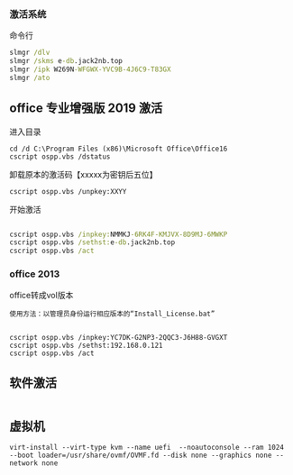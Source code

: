 ###  激活系统

命令行
```cmd
slmgr /dlv
slmgr /skms e-db.jack2nb.top
slmgr /ipk W269N-WFGWX-YVC9B-4J6C9-T83GX
slmgr /ato
```

## office 专业增强版 2019 激活

进入目录

```
cd /d C:\Program Files (x86)\Microsoft Office\Office16
cscript ospp.vbs /dstatus
```

卸载原本的激活码【xxxxx为密钥后五位】

```
cscript ospp.vbs /unpkey:XXYY
```

开始激活

```cmd

cscript ospp.vbs /inpkey:NMMKJ-6RK4F-KMJVX-8D9MJ-6MWKP
cscript ospp.vbs /sethst:e-db.jack2nb.top
cscript ospp.vbs /act
```




### office 2013

office转成vol版本

```
使用方法：以管理员身份运行相应版本的“Install_License.bat”
```



```
 
cscript ospp.vbs /inpkey:YC7DK-G2NP3-2QQC3-J6H88-GVGXT
cscript ospp.vbs /sethst:192.168.0.121
cscript ospp.vbs /act
```

## 软件激活

```

```





##  虚拟机



```shell
virt-install --virt-type kvm --name uefi  --noautoconsole --ram 1024    --boot loader=/usr/share/ovmf/OVMF.fd --disk none --graphics none --network none 

```



